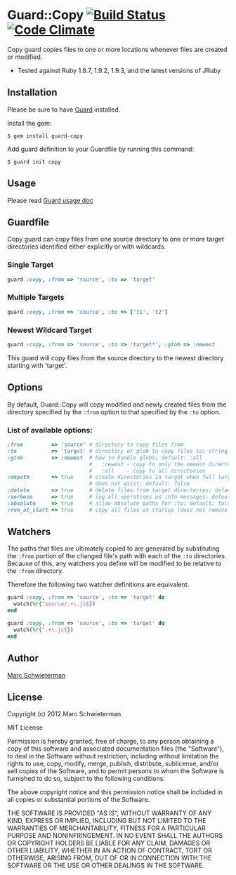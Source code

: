 # Guard::Copy [![Build Status](https://secure.travis-ci.org/marcisme/guard-copy.png?branch=master)](http://travis-ci.org/marcisme/guard-copy) [![Code Climate](https://codeclimate.com/badge.png)](https://codeclimate.com/github/marcisme/guard-copy)

Copy guard copies files to one or more locations whenever files are
created or modified.

* Tested against Ruby 1.8.7, 1.9.2, 1.9.3, and the latest versions of JRuby

## Installation

Please be sure to have [Guard](https://github.com/guard/guard)
installed.

Install the gem:

    $ gem install guard-copy

Add guard definition to your Guardfile by running this command:

    $ guard init copy

## Usage

Please read [Guard usage doc](https://github.com/guard/guard#readme)

## Guardfile

Copy guard can copy files from one source directory to one or more
target directories identified either explicitly or with wildcards.

### Single Target

``` ruby
guard :copy, :from => 'source', :to => 'target'
```

### Multiple Targets

``` ruby
guard :copy, :from => 'source', :to => ['t1', 't2']
```

### Newest Wildcard Target

``` ruby
guard :copy, :from => 'source', :to => 'target*', :glob => :newest
```

This guard will copy files from the source directory to the newest
directory starting with 'target'.

## Options

By default, Guard::Copy will copy modified and newly created files from
the directory specified by the `:from` option to that specified by the
`:to` option.

### List of available options:

``` ruby
:from         => 'source' # directory to copy files from
:to           => 'target' # directory or glob to copy files to; string or array
:glob         => :newest  # how to handle globs; default: :all
                          #   :newest - copy to only the newest directory
                          #   :all    - copy to all directories
:mkpath       => true     # create directories in target when full target path
                          # does not exist; default: false
:delete       => true     # delete files from target directories; default: false
:verbose      => true     # log all operations as info messages; default: false
:absolute     => true     # allow absolute paths for :to; default: false
:run_at_start => true     # copy all files at startup (does not remove any files)
```

## Watchers

The paths that files are ultimately copied to are generated by
substituting the `:from` portion of the changed file's path with each of
the `:to` directories. Because of this, any watchers you define will be
modified to be relative to the `:from` directory.

Therefore the following two watcher definitions are equivalent.

``` ruby
guard :copy, :from => 'source', :to => 'target' do
  watch(%r{^source/.+\.js$})
end
```

``` ruby
guard :copy, :from => 'source', :to => 'target' do
  watch(%r{^.+\.js$})
end
```

## Author

[Marc Schwieterman](https://github.com/marcisme)

## License

Copyright (c) 2012 Marc Schwieterman

MIT License

Permission is hereby granted, free of charge, to any person obtaining
a copy of this software and associated documentation files (the
"Software"), to deal in the Software without restriction, including
without limitation the rights to use, copy, modify, merge, publish,
distribute, sublicense, and/or sell copies of the Software, and to
permit persons to whom the Software is furnished to do so, subject to
the following conditions:

The above copyright notice and this permission notice shall be
included in all copies or substantial portions of the Software.

THE SOFTWARE IS PROVIDED "AS IS", WITHOUT WARRANTY OF ANY KIND,
EXPRESS OR IMPLIED, INCLUDING BUT NOT LIMITED TO THE WARRANTIES OF
MERCHANTABILITY, FITNESS FOR A PARTICULAR PURPOSE AND
NONINFRINGEMENT. IN NO EVENT SHALL THE AUTHORS OR COPYRIGHT HOLDERS BE
LIABLE FOR ANY CLAIM, DAMAGES OR OTHER LIABILITY, WHETHER IN AN ACTION
OF CONTRACT, TORT OR OTHERWISE, ARISING FROM, OUT OF OR IN CONNECTION
WITH THE SOFTWARE OR THE USE OR OTHER DEALINGS IN THE SOFTWARE.
